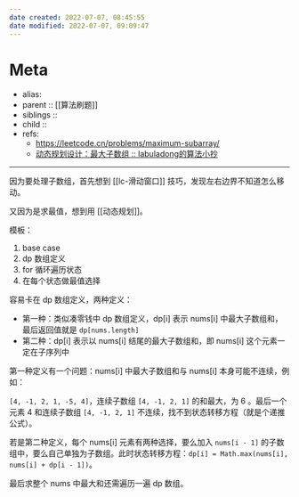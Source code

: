 ```yaml
---
date created: 2022-07-07, 08:45:55
date modified: 2022-07-07, 09:09:47
---
```


# Meta

- alias:
- parent :: [[算法刷题]]
- siblings ::
- child ::
- refs:
    - https://leetcode.cn/problems/maximum-subarray/
    - [动态规划设计：最大子数组 :: labuladong的算法小抄](https://labuladong.gitee.io/algo/3/25/77/)

---

因为要处理子数组，首先想到 [[lc-滑动窗口]] 技巧，发现左右边界不知道怎么移动。

又因为是求最值，想到用 [[动态规划]]。

模板：

1. base case
2. dp 数组定义
3. for 循环遍历状态
4. 在每个状态做最值选择

容易卡在 dp 数组定义，两种定义：

- 第一种：类似凑零钱中 dp 数组定义，dp[i] 表示 nums[i] 中最大子数组和，最后返回值就是 `dp[nums.length]`
- 第二种：dp[i] 表示以 nums[i] 结尾的最大子数组和，即 nums[i] 这个元素一定在子序列中

第一种定义有一个问题：nums[i] 中最大子数组和与 nums[i] 本身可能不连续，例如：

`[4, -1, 2, 1, -5, 4]`，连续子数组 `[4, -1, 2, 1]` 的和最大，为 6 。最后一个元素 4 和连续子数组 `[4, -1, 2, 1]` 不连续，找不到状态转移方程（就是个递推公式）。

若是第二种定义，每个 nums[i] 元素有两种选择，要么加入 `nums[i - 1]` 的子数组中，要么自己单独为子数组。此时状态转移方程：`dp[i] = Math.max(nums[i], nums[i] + dp[i - 1])`。

最后求整个 nums 中最大和还需遍历一遍 dp 数组。
